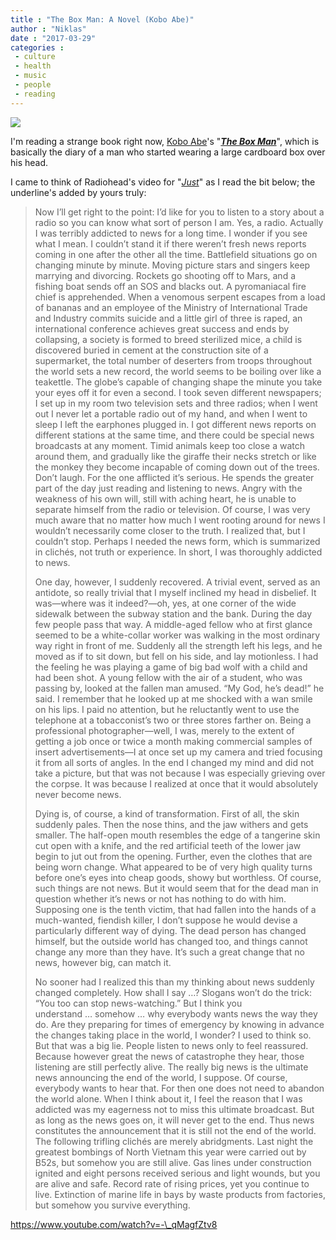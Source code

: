 ```yaml
---
title : "The Box Man: A Novel (Kobo Abe)"
author : "Niklas"
date : "2017-03-29"
categories : 
 - culture
 - health
 - music
 - people
 - reading
---
```


[![](https://niklasblog.com/wp-content/2017-03-28_14-59-07.jpg)](https://niklasblog.com/wp-content/2017-03-28_14-59-07.jpg)

I'm reading a strange book right now, [Kobo Abe](https://en.wikipedia.org/wiki/K%C5%8Db%C5%8D_Abe)'s "_[**The Box Man**](https://www.goodreads.com/book/show/9999.The_Box_Man)_", which is basically the diary of a man who started wearing a large cardboard box over his head.

I came to think of Radiohead's video for "_[Just](https://genius.com/Radiohead-just-lyrics)_" as I read the bit below; the underline's added by yours truly:

> Now I’ll get right to the point: I’d like for you to listen to a story about a radio so you can know what sort of person I am. Yes, a radio. Actually I was terribly addicted to news for a long time. I wonder if you see what I mean. I couldn’t stand it if there weren’t fresh news reports coming in one after the other all the time. Battlefield situations go on changing minute by minute. Moving picture stars and singers keep marrying and divorcing. Rockets go shooting off to Mars, and a fishing boat sends off an SOS and blacks out. A pyromaniacal fire chief is apprehended. When a venomous serpent escapes from a load of bananas and an employee of the Ministry of International Trade and Industry commits suicide and a little girl of three is raped, an international conference achieves great success and ends by collapsing, a society is formed to breed sterilized mice, a child is discovered buried in cement at the construction site of a supermarket, the total number of deserters from troops throughout the world sets a new record, the world seems to be boiling over like a teakettle. The globe’s capable of changing shape the minute you take your eyes off it for even a second. I took seven different newspapers; I set up in my room two television sets and three radios; when I went out I never let a portable radio out of my hand, and when I went to sleep I left the earphones plugged in. I got different news reports on different stations at the same time, and there could be special news broadcasts at any moment. Timid animals keep too close a watch around them, and gradually like the giraffe their necks stretch or like the monkey they become incapable of coming down out of the trees. Don’t laugh. For the one afflicted it’s serious. He spends the greater part of the day just reading and listening to news. Angry with the weakness of his own will, still with aching heart, he is unable to separate himself from the radio or television. Of course, I was very much aware that no matter how much I went rooting around for news I wouldn’t necessarily come closer to the truth. I realized that, but I couldn’t stop. Perhaps I needed the news form, which is summarized in clichés, not truth or experience. In short, I was thoroughly addicted to news.
> 
> One day, however, I suddenly recovered. A trivial event, served as an antidote, so really trivial that I myself inclined my head in disbelief. It was—where was it indeed?—oh, yes, at one corner of the wide sidewalk between the subway station and the bank. During the day few people pass that way. A middle-aged fellow who at first glance seemed to be a white-collar worker was walking in the most ordinary way right in front of me. Suddenly all the strength left his legs, and he moved as if to sit down, but fell on his side, and lay motionless. I had the feeling he was playing a game of big bad wolf with a child and had been shot. A young fellow with the air of a student, who was passing by, looked at the fallen man amused. “My God, he’s dead!” he said. I remember that he looked up at me shocked with a wan smile on his lips. I paid no attention, but he reluctantly went to use the telephone at a tobacconist’s two or three stores farther on. Being a professional photographer—well, I was, merely to the extent of getting a job once or twice a month making commercial samples of insert advertisements—I at once set up my camera and tried focusing it from all sorts of angles. In the end I changed my mind and did not take a picture, but that was not because I was especially grieving over the corpse. It was because I realized at once that it would absolutely never become news.
> 
> Dying is, of course, a kind of transformation. First of all, the skin suddenly pales. Then the nose thins, and the jaw withers and gets smaller. The half-open mouth resembles the edge of a tangerine skin cut open with a knife, and the red artificial teeth of the lower jaw begin to jut out from the opening. Further, even the clothes that are being worn change. What appeared to be of very high quality turns before one’s eyes into cheap goods, showy but worthless. Of course, such things are not news. But it would seem that for the dead man in question whether it’s news or not has nothing to do with him. Supposing one is the tenth victim, that had fallen into the hands of a much-wanted, fiendish killer, I don’t suppose he would devise a particularly different way of dying. The dead person has changed himself, but the outside world has changed too, and things cannot change any more than they have. It’s such a great change that no news, however big, can match it.
> 
> No sooner had I realized this than my thinking about news suddenly changed completely. How shall I say …? Slogans won’t do the trick: “You too can stop news-watching.” But I think you understand … somehow … why everybody wants news the way they do. Are they preparing for times of emergency by knowing in advance the changes taking place in the world, I wonder? I used to think so. But that was a big lie. People listen to news only to feel reassured. Because however great the news of catastrophe they hear, those listening are still perfectly alive. The really big news is the ultimate news announcing the end of the world, I suppose. Of course, everybody wants to hear that. For then one does not need to abandon the world alone. When I think about it, I feel the reason that I was addicted was my eagerness not to miss this ultimate broadcast. But as long as the news goes on, it will never get to the end. Thus news constitutes the announcement that it is still not the end of the world. The following trifling clichés are merely abridgments. Last night the greatest bombings of North Vietnam this year were carried out by B52s, but somehow you are still alive. Gas lines under construction ignited and eight persons received serious and light wounds, but you are alive and safe. Record rate of rising prices, yet you continue to live. Extinction of marine life in bays by waste products from factories, but somehow you survive everything.

https://www.youtube.com/watch?v=-\_qMagfZtv8
